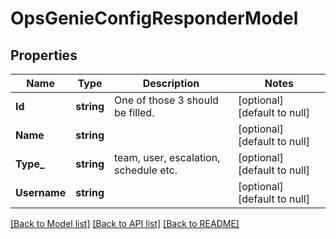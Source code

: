 # OpsGenieConfigResponderModel

## Properties
Name | Type | Description | Notes
------------ | ------------- | ------------- | -------------
**Id** | **string** | One of those 3 should be filled. | [optional] [default to null]
**Name** | **string** |  | [optional] [default to null]
**Type_** | **string** | team, user, escalation, schedule etc. | [optional] [default to null]
**Username** | **string** |  | [optional] [default to null]

[[Back to Model list]](../README.md#documentation-for-models) [[Back to API list]](../README.md#documentation-for-api-endpoints) [[Back to README]](../README.md)


